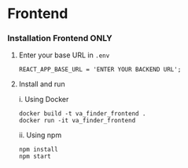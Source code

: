 # Frontend

### Installation Frontend ONLY
1. Enter your base URL in `.env`
   ```
   REACT_APP_BASE_URL = 'ENTER YOUR BACKEND URL';
   ```
2. Install and run
   
   i. Using Docker
      ```
      docker build -t va_finder_frontend .
      docker run -it va_finder_frontend
      ```
   ii. Using npm
      ```
      npm install
      npm start
      ```
